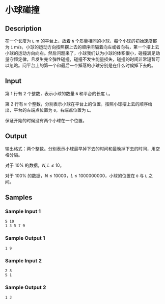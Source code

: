 # 小球碰撞

## Description
在一个长度为 `L` m 的平台上，放着 `N` 个质量相同的小球，每个小球的初始速度都为 `1` m/s，小球的运动方向按照摆上去的顺序间隔着向左或者向右，第一个摆上去小球的运动方向向右。然后问题来了，小球我们认为小球的体积很小，碰撞满足动量守恒定律，且发生完全弹性碰撞，碰撞不发生能量损失，碰撞的时间非常短暂可以忽略。问平台上的第一个和最后一个掉落的小球分别是在什么时候掉下去的。

## Input
第 1 行有 2 个整数，表示小球的数量 `N` 和平台的长度 `L`。

第 2 行有 `N` 个整数，分别表示小球在平台上的位置，按照小球摆上去的顺序给出，平台的左端点位置为 `0`，右端点位置为 `L`。

保证开始的时候没有两个小球在一个位置。

## Output
输出格式：两个整数。分别表示小球最早掉下去的时间和最晚掉下去的时间，用空格分隔。

对于 10% 的数据，$N, L \le 10$。

对于 100% 的数据，$N \le 10000$，$L \le 1000000000$，小球的位置在 `0` 与 `L` 之间。

## Samples
### Sample Input 1 
```
5 10
1 3 5 7 9
```

### Sample Output 1
```
1 9
```

### Sample Input 2 
```
2 8
5 1
```

### Sample Output 2
```
1 3
```